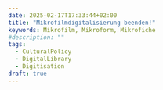 ```yaml
---
date: 2025-02-17T17:33:44+02:00
title: "Mikrofilmdigitalisierung beenden!"
keywords: Mikrofilm, Mikroform, Mikrofiche
#description: ""
tags:
  - CulturalPolicy
  - DigitalLibrary
  - Digitisation
draft: true
---
```

